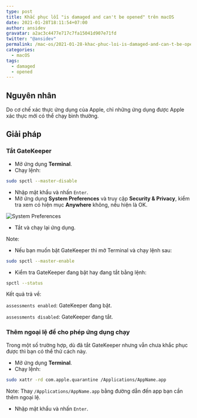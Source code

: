 ```yaml
---
type: post
title: Khắc phục lỗi "is damaged and can't be opened" trên macOS
date: 2021-01-28T18:11:54+07:00
author: ansidev
gravatar: a2ac3c4477e717c7fa15041d907e71fd
twitter: "@ansidev"
permalink: /mac-os/2021-01-28-khac-phuc-loi-is-damaged-and-can-t-be-opened-tren-mac-os/
categories:
  - macOS
tags:
  - damaged
  - opened
---
```

## Nguyên nhân

Do cơ chế xác thực ứng dụng của Apple, chỉ những ứng dụng được Apple xác thực mới có thể chạy bình thường.

## Giải pháp

### Tắt GateKeeper

- Mở ứng dụng **Terminal**.
- Chạy lệnh:

```bash
sudo spctl --master-disable
```

- Nhập mật khẩu và nhấn `Enter`.
- Mở ứng dụng **System Preferences** và truy cập **Security & Privacy**, kiểm tra xem có hiện mục **Anywhere** không, nếu hiện là OK.

<img class="medium-zoom" src="/uploads/2021/01/28/System_Preferences.webp" alt="System Preferences" />

- Tắt và chạy lại ứng dụng.

Note:

- Nếu bạn muốn bật GateKeeper thì mở Terminal và chạy lệnh sau:

```bash
sudo spctl --master-enable
```

- Kiểm tra GateKeeper đang bật hay đang tắt bằng lệnh:

```bash
spctl --status
```

Kết quả trả về:

`assessments enabled`: GateKeeper đang bật.

`assessments disabled`: GateKeeper đang tắt.


### Thêm ngoại lệ để cho phép ứng dụng chạy

Trong một số trường hợp, dù đã tắt GateKeeper nhưng vẫn chưa khắc phục được thì bạn có thể thử cách này.

- Mở ứng dụng **Terminal**.
- Chạy lệnh:

```bash
sudo xattr -rd com.apple.quarantine /Applications/AppName.app
```

Note: Thay `/Applications/AppName.app` bằng đường dẫn đến app bạn cần thêm ngoại lệ.

- Nhập mật khẩu và nhấn `Enter`.
